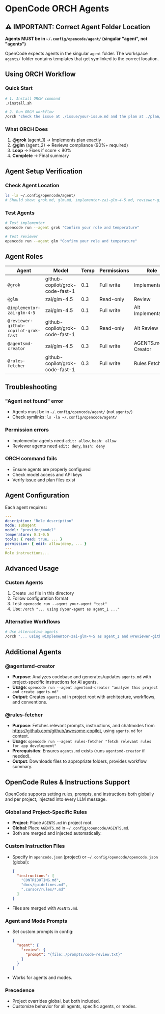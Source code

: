# OpenCode ORCH Agents

## ⚠️ IMPORTANT: Correct Agent Folder Location

**Agents MUST be in `~/.config/opencode/agent/` (singular "agent", not "agents")**

OpenCode expects agents in the singular `agent` folder. The workspace `agents/` folder contains templates that get symlinked to the correct location.

## Using ORCH Workflow

### Quick Start

```bash
# 1. Install ORCH command
./install.sh

# 2. Run ORCH workflow
/orch "check the issue at ./issue/your-issue.md and the plan at ./plan/your-plan.md and start the ORCH workflow using @grok as agent_1 and @glm as agent_2"
```

### What ORCH Does

1. **@grok** (agent_1) → Implements plan exactly
2. **@glm** (agent_2) → Reviews compliance (90%+ required)
3. **Loop** → Fixes if score < 90%
4. **Complete** → Final summary

## Agent Setup Verification

### Check Agent Location

```bash
ls -la ~/.config/opencode/agent/
# Should show: grok.md, glm.md, implementor-zai-glm-4-5.md, reviewer-github-copilot-grok-fast.md
```

### Test Agents

```bash
# Test implementor
opencode run --agent grok "Confirm your role and temperature"

# Test reviewer
opencode run --agent glm "Confirm your role and temperature"
```

## Agent Roles

| Agent                                | Model                           | Temp | Permissions | Role               |
| ------------------------------------ | ------------------------------- | ---- | ----------- | ------------------ |
| `@grok`                              | github-copilot/grok-code-fast-1 | 0.1  | Full write  | Implementation     |
| `@glm`                               | zai/glm-4.5                     | 0.3  | Read-only   | Review             |
| `@implementor-zai-glm-4-5`           | zai/glm-4.5                     | 0.1  | Full write  | Alt Implementation |
| `@reviewer-github-copilot-grok-fast` | github-copilot/grok-code-fast-1 | 0.3  | Read-only   | Alt Review         |
| `@agentsmd-creator`                  | zai/glm-4.5                     | 0.3  | Full write  | AGENTS.md Creator  |
| `@rules-fetcher`                     | github-copilot/grok-code-fast-1 | 0.3  | Full write  | Rules Fetcher      |

## Troubleshooting

### "Agent not found" error

- Agents must be in `~/.config/opencode/agent/` (not `agents/`)
- Check symlinks: `ls -la ~/.config/opencode/agent/`

### Permission errors

- Implementor agents need `edit: allow`, `bash: allow`
- Reviewer agents need `edit: deny`, `bash: deny`

### ORCH command fails

- Ensure agents are properly configured
- Check model access and API keys
- Verify issue and plan files exist

## Agent Configuration

Each agent requires:

```yaml
---
description: "Role description"
mode: subagent
model: "provider/model"
temperature: 0.1-0.5
tools: { read: true, ... }
permission: { edit: allow|deny, ... }
---
Role instructions...
```

## Advanced Usage

### Custom Agents

1. Create `.md` file in this directory
2. Follow configuration format
3. Test: `opencode run --agent your-agent "test"`
4. Use: `/orch "... using @your-agent as agent_1 ..."`

### Alternative Workflows

```bash
# Use alternative agents
/orch "... using @implementor-zai-glm-4-5 as agent_1 and @reviewer-github-copilot-grok-fast as agent_2"
```

## Additional Agents

### @agentsmd-creator

- **Purpose**: Analyzes codebase and generates/updates `agents.md` with project-specific instructions for AI agents.
- **Usage**: `opencode run --agent agentsmd-creator "analyze this project and create agents.md"`
- **Output**: Creates `agents.md` in project root with architecture, workflows, and conventions.

### @rules-fetcher

- **Purpose**: Fetches relevant prompts, instructions, and chatmodes from https://github.com/github/awesome-copilot, using `agents.md` for context.
- **Usage**: `opencode run --agent rules-fetcher "fetch relevant rules for app development"`
- **Prerequisites**: Ensures `agents.md` exists (runs `agentsmd-creator` if needed).
- **Output**: Downloads files to appropriate folders, provides workflow summary.

## OpenCode Rules & Instructions Support

OpenCode supports setting rules, prompts, and instructions both globally and per project, injected into every LLM message.

### Global and Project-Specific Rules

- **Project**: Place `AGENTS.md` in project root.
- **Global**: Place `AGENTS.md` in `~/.config/opencode/AGENTS.md`.
- Both are merged and injected automatically.

### Custom Instruction Files

- Specify in `opencode.json` (project) or `~/.config/opencode/opencode.json` (global):
  ```json
  {
    "instructions": [
      "CONTRIBUTING.md",
      "docs/guidelines.md",
      ".cursor/rules/*.md"
    ]
  }
  ```
- Files are merged with `AGENTS.md`.

### Agent and Mode Prompts

- Set custom prompts in config:
  ```json
  {
    "agent": {
      "review": {
        "prompt": "{file:./prompts/code-review.txt}"
      }
    }
  }
  ```
- Works for agents and modes.

### Precedence

- Project overrides global, but both included.
- Customize behavior for all agents, specific agents, or modes.
